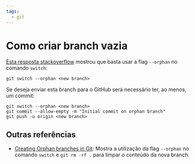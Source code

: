 ```yaml
---
tags:
  - git
---
```


# Como criar branch vazia

[Esta resposta stackoverflow](https://stackoverflow.com/a/34100189/11755155) mostrou que basta usar a flag `--orphan` no comando `switch`:

```
git switch --orphan <new branch>
```

Se deseja enviar esta branch para o GitHub será necessário ter, ao menos, um commit:

```
git switch --orphan <new branch>
git commit --allow-empty -m "Initial commit on orphan branch"
git push -u origin <new branch>
```

## Outras referências

- [Creating Orphan branches in Git](https://medium.com/@salmankhan_27014/creating-orphan-branches-in-git-853eb8f7c9c6): Mostra a utilização da flag `--orphan` no comando `switch` e `git rm -rf .` para limpar o conteúdo da nova branch.
